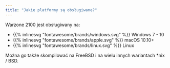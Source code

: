 ```yaml
---
title: "Jakie platformy są obsługiwane?"
---
```


Warzone 2100 jest obsługiwany na:

- {{% inlinesvg "fontawesome/brands/windows.svg" %}} Windows 7 - 10
- {{% inlinesvg "fontawesome/brands/apple.svg" %}} macOS 10.10+
- {{% inlinesvg "fontawesome/brands/linux.svg" %}} Linux

Można go także skompilować na FreeBSD i na wielu innych wariantach *nix / BSD.
